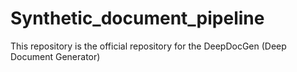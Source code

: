 # Synthetic_document_pipeline
This repository is the official repository for the DeepDocGen (Deep Document Generator)
